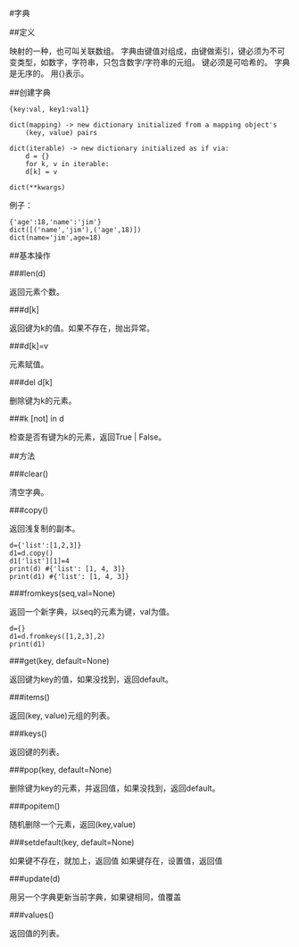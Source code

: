 #字典

##定义

映射的一种，也可叫关联数组。
字典由键值对组成，由键做索引，键必须为不可变类型，如数字，字符串，只包含数字/字符串的元组。
键必须是可哈希的。
字典是无序的。
用{}表示。

##创建字典

```
{key:val, key1:val1}

dict(mapping) -> new dictionary initialized from a mapping object's 
    (key, value) pairs

dict(iterable) -> new dictionary initialized as if via:
    d = {}
    for k, v in iterable:
    d[k] = v

dict(**kwargs)
```

例子：

```
{'age':18,'name':'jim'}
dict([('name','jim'),('age',18)])
dict(name='jim',age=18)
```

##基本操作

###len(d)

返回元素个数。

###d[k]

返回键为k的值。如果不存在，抛出异常。

###d[k]=v

元素赋值。

###del d[k]

删除键为k的元素。

###k [not] in d

检查是否有键为k的元素，返回True | False。

##方法

###clear()

清空字典。

###copy()

返回浅复制的副本。

```
d={'list':[1,2,3]}
d1=d.copy()
d1['list'][1]=4
print(d) #{'list': [1, 4, 3]}
print(d1) #{'list': [1, 4, 3]}
```

###fromkeys(seq,val=None)

返回一个新字典，以seq的元素为键，val为值。

```
d={}
d1=d.fromkeys([1,2,3],2)
print(d1)
```

###get(key, default=None)

返回键为key的值，如果没找到，返回default。

###items()

返回(key, value)元组的列表。

###keys()

返回键的列表。

###pop(key, default=None)

删除键为key的元素，并返回值，如果没找到，返回default。

###popitem()

随机删除一个元素，返回(key,value)

###setdefault(key, default=None)

如果键不存在，就加上，返回值
如果键存在，设置值，返回值

###update(d)

用另一个字典更新当前字典，如果键相同，值覆盖

###values()

返回值的列表。

